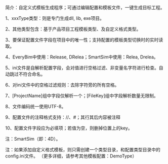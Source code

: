 简介：自定义式模板生成程序；可通过编辑配置和模板文件，一键生成目标工程。

1、xxxType类型：则是专门生成dll, lib, exe项目。

2、其他类型包含：基于产品项目工程模板类型、及自定义格式类型。

3、要保证配置文件字段在项目中的唯一性；支持配置的模板类型切换时的实时读取。

4、EveryBim中使用：Release, DRelea；SmartSim中使用：Relea, Drelea。

5、ini文件是自解析配置字段，会对值进行空格过滤、非变量名字符进行检查。自动跳过不符合命名。

6、对ini文件中的空格过滤规则：去除字符旁的所有空格。

7、[ProjectName]组中字段仅解析一个；[FileKey]组中字段解析数量无限制。

8、文件编码统一使用UTF-8。

9、配置文件的注释格式支持：//、#；其行其后内容被注释

10、配置文件字段应为必填项；若值为空，则删掉位置上的key。


注：SmartSim（即：4D）。

注：如果添加自定义格式模板，则只需创建一个类型目录，和配置类型目录中的config.ini文件。
（更多详细，请参考其他模板配置：DemoType）
